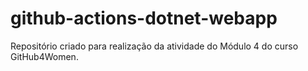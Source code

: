 # github-actions-dotnet-webapp
Repositório criado para realização da atividade do Módulo 4 do curso GitHub4Women.
